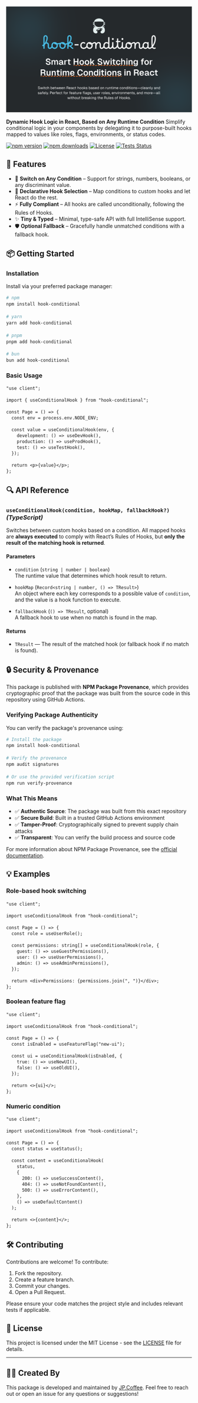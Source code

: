 ![hook-conditional Banner](https://raw.githubusercontent.com/jp-coffee/hook-conditional/main/media/hook-conditional-banner.png)

**Dynamic Hook Logic in React, Based on Any Runtime Condition** Simplify conditional logic in your components by delegating it to purpose-built hooks mapped to values like roles, flags, environments, or status codes.

[![npm version](https://img.shields.io/npm/v/hook-conditional.svg)](https://www.npmjs.com/package/hook-conditional)
[![npm downloads](https://img.shields.io/npm/dt/hook-conditional.svg)](https://www.npmjs.com/package/hook-conditional)
[![License](https://img.shields.io/github/license/jp-coffee/hook-conditional)](LICENSE)
[![Tests Status](https://img.shields.io/github/actions/workflow/status/jp-coffee/hook-conditional/lint-and-test.yml?branch=main)](https://github.com/jp-coffee/hook-conditional/actions)

## 🚀 Features

- 🔀 **Switch on Any Condition** – Support for strings, numbers, booleans, or any discriminant value.
- 🧠 **Declarative Hook Selection** – Map conditions to custom hooks and let React do the rest.
- ⚡ **Fully Compliant** – All hooks are called unconditionally, following the Rules of Hooks.
- ✨ **Tiny & Typed** – Minimal, type-safe API with full IntelliSense support.
- 🛡 **Optional Fallback** – Gracefully handle unmatched conditions with a fallback hook.

## 📦 Getting Started

### Installation

Install via your preferred package manager:

```sh
# npm
npm install hook-conditional

# yarn
yarn add hook-conditional

# pnpm
pnpm add hook-conditional

# bun
bun add hook-conditional
```

### Basic Usage

```tsx
"use client";

import { useConditionalHook } from "hook-conditional";

const Page = () => {
  const env = process.env.NODE_ENV;

  const value = useConditionalHook(env, {
    development: () => useDevHook(),
    production: () => useProdHook(),
    test: () => useTestHook(),
  });

  return <p>{value}</p>;
};
```

## 🔍 API Reference

### `useConditionalHook(condition, hookMap, fallbackHook?)` _(TypeScript)_

Switches between custom hooks based on a condition. All mapped hooks are **always executed** to comply with React’s Rules of Hooks, but **only the result of the matching hook is returned**.

#### Parameters

- `condition` (`string | number | boolean`)  
  The runtime value that determines which hook result to return.

- `hookMap` (`Record<string | number, () => TResult>`)  
  An object where each key corresponds to a possible value of `condition`, and the value is a hook function to execute.

- `fallbackHook` (`() => TResult`, optional)  
  A fallback hook to use when no match is found in the map.

#### Returns

- `TResult` — The result of the matched hook (or fallback hook if no match is found).

## 🔒 Security & Provenance

This package is published with **NPM Package Provenance**, which provides cryptographic proof that the package was built from the source code in this repository using GitHub Actions.

### Verifying Package Authenticity

You can verify the package's provenance using:

```bash
# Install the package
npm install hook-conditional

# Verify the provenance
npm audit signatures

# Or use the provided verification script
npm run verify-provenance
```

### What This Means

- ✅ **Authentic Source**: The package was built from this exact repository
- ✅ **Secure Build**: Built in a trusted GitHub Actions environment
- ✅ **Tamper-Proof**: Cryptographically signed to prevent supply chain attacks
- ✅ **Transparent**: You can verify the build process and source code

For more information about NPM Package Provenance, see the [official documentation](https://docs.npmjs.com/generating-provenance-statements).

## 💡 Examples

### Role-based hook switching

```tsx
"use client";

import useConditionalHook from "hook-conditional";

const Page = () => {
  const role = useUserRole();

  const permissions: string[] = useConditionalHook(role, {
    guest: () => useGuestPermissions(),
    user: () => useUserPermissions(),
    admin: () => useAdminPermissions(),
  });

  return <div>Permissions: {permissions.join(", ")}</div>;
};
```

### Boolean feature flag

```tsx
"use client";

import useConditionalHook from "hook-conditional";

const Page = () => {
  const isEnabled = useFeatureFlag("new-ui");

  const ui = useConditionalHook(isEnabled, {
    true: () => useNewUI(),
    false: () => useOldUI(),
  });

  return <>{ui}</>;
};
```

### Numeric condition

```tsx
"use client";

import useConditionalHook from "hook-conditional";

const Page = () => {
  const status = useStatus();

  const content = useConditionalHook(
    status,
    {
      200: () => useSuccessContent(),
      404: () => useNotFoundContent(),
      500: () => useErrorContent(),
    },
    () => useDefaultContent()
  );

  return <>{content}</>;
};
```

## 🛠 Contributing

Contributions are welcome! To contribute:

1. Fork the repository.
2. Create a feature branch.
3. Commit your changes.
4. Open a Pull Request.

Please ensure your code matches the project style and includes relevant tests if applicable.

## 📜 License

This project is licensed under the MIT License - see the [LICENSE](LICENSE) file for details.

---

## 👨‍💻 Created By

This package is developed and maintained by [JP.Coffee](https://github.com/jp-coffee). Feel free to reach out or open an issue for any questions or suggestions!
